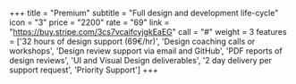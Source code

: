 +++
title = "Premium"
subtitle = "Full design and development life-cycle"
icon = "3"
price = "2200"
rate = "69"
link = "https://buy.stripe.com/3cs7vcaifcyjgkEaEG"
call = "#"
weight = 3
features = ['32 hours of design support (69€/hr)', 'Design coaching calls or workshops', 'Design review support via email and GitHub', 'PDF reports of design reviews', 'UI and Visual Design deliverables', '2 day delivery per support request', 'Priority Support']
+++